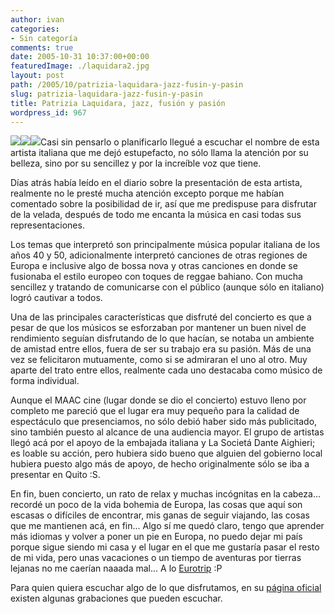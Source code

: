 ```yaml
---
author: ivan
categories:
- Sin categoría
comments: true
date: 2005-10-31 10:37:00+00:00
featuredImage: ./laquidara2.jpg
layout: post
path: /2005/10/patrizia-laquidara-jazz-fusin-y-pasin
slug: patrizia-laquidara-jazz-fusin-y-pasin
title: Patrizia Laquidara, jazz, fusión y pasión
wordpress_id: 967
---
```


[![](https://photos1.blogger.com/blogger/5311/455/200/laquidara2.jpg)](http://photos1.blogger.com/blogger/5311/455/1600/laquidara2.jpg)[![](http://photos1.blogger.com/blogger/5311/455/200/laquidara.jpg)](http://photos1.blogger.com/blogger/5311/455/1600/laquidara.jpg)[![](http://photos1.blogger.com/blogger/5311/455/1600/bentivoglio03.jpg)](http://photos1.blogger.com/blogger/5311/455/1600/bentivoglio03.jpg)Casi sin pensarlo o planificarlo llegué a escuchar el nombre de esta artista italiana que me dejó estupefacto, no sólo llama la atención por su belleza, sino por su sencillez y por la increíble voz que tiene.

Días atrás había leído en el diario sobre la presentación de esta artista, realmente no le presté mucha atención excepto porque me habían comentado sobre la posibilidad de ir, así que me predispuse para disfrutar de la velada, después de todo me encanta la música en casi todas sus representaciones.

Los temas que interpretó son principalmente música popular italiana de los años 40 y 50, adicionalmente interpretó canciones de otras regiones de Europa e inclusive algo de bossa nova y otras canciones en donde se fusionaba el estilo europeo con toques de reggae bahiano. Con mucha sencillez y tratando de comunicarse con el público (aunque sólo en italiano) logró cautivar a todos.

Una de las principales características que disfruté del concierto es que a pesar de que los músicos se esforzaban por mantener un buen nivel de rendimiento seguían disfrutando de lo que hacían, se notaba un ambiente de amistad entre ellos, fuera de ser su trabajo era su pasión. Más de una vez se felicitaron mutuamente, como si se admiraran el uno al otro. Muy aparte del trato entre ellos, realmente cada uno destacaba como músico de forma individual.

Aunque el MAAC cine (lugar donde se dio el concierto) estuvo lleno por completo me pareció que el lugar era muy pequeño para la calidad de espectáculo que presenciamos, no sólo debió haber sido más publicitado, sino también puesto al alcance de una audiencia mayor. El grupo de artistas llegó acá por el apoyo de la embajada italiana y La Societá Dante Aighieri; es loable su acción, pero hubiera sido bueno que alguien del gobierno local hubiera puesto algo más de apoyo, de hecho originalmente sólo se iba a presentar en Quito :S.

En fin, buen concierto, un rato de relax y muchas incógnitas en la cabeza... recordé un poco de la vida bohemia de Europa, las cosas que aquí son escasas o difíciles de encontrar, mis ganas de seguir viajando, las cosas que me mantienen acá, en fin... Algo sí me quedó claro, tengo que aprender más idiomas y volver a poner un pie en Europa, no puedo dejar mi país porque sigue siendo mi casa y el lugar en el que me gustaría pasar el resto de mi vida, pero unas vacaciones o un tiempo de aventuras por tierras lejanas no me caerían naaada mal... A lo [Eurotrip](https://www.imdb.com/title/tt0356150/) :P

Para quien quiera escuchar algo de lo que disfrutamos, en su [página oficial](https://www.patrizialaquidara.it/blog/extra.php?page=4) existen algunas grabaciones que pueden escuchar.
